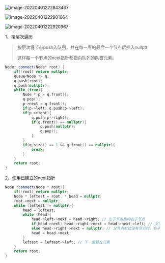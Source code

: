 ![image-20220401222843467](C:\Users\lenovo\AppData\Roaming\Typora\typora-user-images\image-20220401222843467.png)

![image-20220401222901664](C:\Users\lenovo\AppData\Roaming\Typora\typora-user-images\image-20220401222901664.png)

![image-20220401222920967](C:\Users\lenovo\AppData\Roaming\Typora\typora-user-images\image-20220401222920967.png)



1、按层次遍历

> 按层次将节点push入队列，并在每一层的最后一个节点后插入nullptr
>
> 这样每一个节点的next指针都指向队列的队首元素。

```cpp
Node* connect(Node* root) {
    if(!root) return nullptr;
    queue<Node *> q;
    q.push(root);
    q.push(nullptr);
    while (true){
        Node * p = q.front();
        q.pop();
        p->next = q.front();
        if(p->left) q.push(p->left);
        if(p->right){
            q.push(p->right);
            if(q.front() == nullptr){
                q.push(nullptr);
                q.pop();
            }
        }
        if(q.size() == 1 && q.front() == nullptr){
            break;
        }
    }
    return root;
}
```





2、使用已建立的next指针



```cpp
Node *connect(Node * root){
    if(!root) return nullptr;
    Node * leftest = root, * head = nullptr;
    root->next = nullptr;
    while (leftest != nullptr){
        head = leftest;
        while (head){
            head->left->next = head->right; // 左子节点指向右子节点
            if(head->next) head->right->next = head->next->left; // 父节点右边还有节点时，右子节点指向父节点右边节点的左子节点
            else head->right->next = nullptr; // 父节点右边没有节点时，右子节点指向nullptr
            head = head->next;
        }
        leftest = leftest->left; // 下一层最左元素
    }
    return root;
}
```

